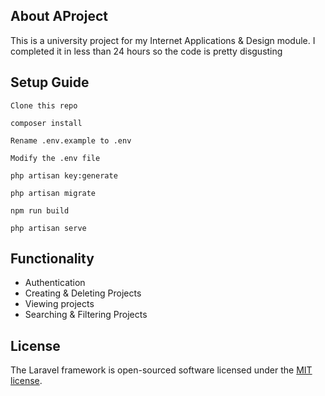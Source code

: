 ## About AProject

This is a university project for my Internet Applications & Design module. I completed it in less than 24 hours so the code is pretty disgusting 

## Setup Guide

```
Clone this repo

composer install

Rename .env.example to .env

Modify the .env file

php artisan key:generate

php artisan migrate

npm run build

php artisan serve
```

## Functionality

- Authentication
- Creating & Deleting Projects
- Viewing projects
- Searching & Filtering Projects

## License

The Laravel framework is open-sourced software licensed under the [MIT license](https://opensource.org/licenses/MIT).
